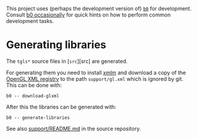 This project uses (perhaps the development version of) [`b0`] for
development. Consult [b0 occasionally] for quick hints on how to
perform common development tasks.

[`b0`]: https://erratique.ch/software/b0
[b0 occasionally]: https://erratique.ch/software/b0/doc/occasionally.html

# Generating libraries

The `tgls*` source files in [`src`][src] are generated.

For generating them you need to install [xmlm][xmlm] and download a
copy of the [OpenGL XML registry][ogl-reg] to the path
`support/gl.xml` which is ignored by git. This can be done with:

    b0 -- download-glxml
 
After this the libraries can be generated with: 

    b0 -- generate-libraries

See also [support/README.md](support/README.md) in the source
repository.

[xmlm]: http://erratique.ch/software/xmlm
[ogl-reg]: http://www.opengl.org/registry/
